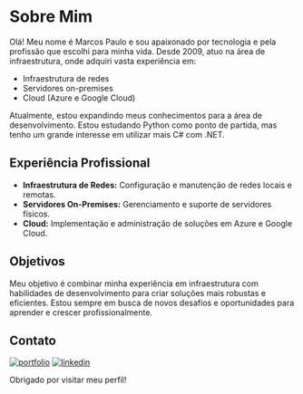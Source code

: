 # Sobre Mim

Olá! Meu nome é Marcos Paulo e sou apaixonado por tecnologia e pela profissão que escolhi para minha vida. Desde 2009, atuo na área de infraestrutura, onde adquiri vasta experiência em:

- Infraestrutura de redes
- Servidores on-premises
- Cloud (Azure e Google Cloud)

Atualmente, estou expandindo meus conhecimentos para a área de desenvolvimento. Estou estudando Python como ponto de partida, mas tenho um grande interesse em utilizar mais C# com .NET.

## Experiência Profissional

- **Infraestrutura de Redes:** Configuração e manutenção de redes locais e remotas.
- **Servidores On-Premises:** Gerenciamento e suporte de servidores físicos.
- **Cloud:** Implementação e administração de soluções em Azure e Google Cloud.

## Objetivos

Meu objetivo é combinar minha experiência em infraestrutura com habilidades de desenvolvimento para criar soluções mais robustas e eficientes. Estou sempre em busca de novos desafios e oportunidades para aprender e crescer profissionalmente.

## Contato
[![portfolio](https://img.shields.io/badge/my_portfolio-000?style=for-the-badge&logo=github&logo=ko-fi&logoColor=white)](https://github.com/marcospr3421)
[![linkedin](https://img.shields.io/badge/linkedin-0A66C2?style=for-the-badge&logo=github&&logo=linkedin&logoColor=white_button&width1000px&height=100px)](https://www.linkedin.com/in/marcos-ribeiro-88a17a211/)


Obrigado por visitar meu perfil!
